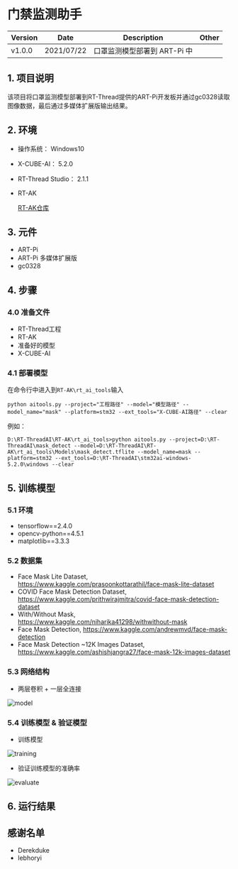 # 门禁监测助手

| Version | Date       | Description                                                  | Other      |
| ------- | ---------- | ------------------------------------------------------------ | ---------- |
| v1.0.0  | 2021/07/22 | 口罩监测模型部署到 ART-Pi 中                                   |            |

## 1. 项目说明

该项目将口罩监测模型部署到RT-Thread提供的ART-Pi开发板并通过gc0328读取图像数据，最后通过多媒体扩展版输出结果。

## 2. 环境

- 操作系统： Windows10
- X-CUBE-AI： 5.2.0
- RT-Thread Studio： 2.1.1
- RT-AK

    [RT-AK仓库](https://github.com/RT-Thread/RT-AK)
    
## 3. 元件

- ART-Pi
- ART-Pi 多媒体扩展版
- gc0328

## 4. 步骤

### 4.0 准备文件

- RT-Thread工程
- RT-AK
- 准备好的模型
- X-CUBE-AI

### 4.1 部署模型

在命令行中进入到`RT-AK\rt_ai_tools`输入

```
python aitools.py --project="工程路径" --model="模型路径" --model_name="mask" --platform=stm32 --ext_tools="X-CUBE-AI路径" --clear
```

例如：

```
D:\RT-ThreadAI\RT-AK\rt_ai_tools>python aitools.py --project=D:\RT-ThreadAI\mask_detect --model=D:\RT-ThreadAI\RT-AK\rt_ai_tools\Models\mask_detect.tflite --model_name=mask --platform=stm32 --ext_tools=D:\RT-ThreadAI\stm32ai-windows-5.2.0\windows --clear
```

## 5. 训练模型

### 5.1 环境

- tensorflow==2.4.0
- opencv-python==4.5.1
- matplotlib==3.3.3

### 5.2 数据集

- Face Mask Lite Dataset, <https://www.kaggle.com/prasoonkottarathil/face-mask-lite-dataset>
- COVID Face Mask Detection Dataset, <https://www.kaggle.com/prithwirajmitra/covid-face-mask-detection-dataset>
- With/Without Mask, <https://www.kaggle.com/niharika41298/withwithout-mask>
- Face Mask Detection, <https://www.kaggle.com/andrewmvd/face-mask-detection>
- Face Mask Detection ~12K Images Dataset, <https://www.kaggle.com/ashishjangra27/face-mask-12k-images-dataset>

### 5.3 网络结构

- 两层卷积 + 一层全连接

![model](https://user-images.githubusercontent.com/48997918/126664710-692b93d4-696b-4bf1-98d8-d134d9d4f42c.png)


### 5.4 训练模型 & 验证模型

- 训练模型

![training](https://user-images.githubusercontent.com/48997918/126664723-b9e23965-ee89-411a-853a-e34bb0b62929.png)


- 验证训练模型的准确率

![evaluate](https://user-images.githubusercontent.com/48997918/126664763-96c984d4-bd6e-4ced-9597-06ab6552f4ac.png)


## 6. 运行结果


## 感谢名单
- Derekduke
- lebhoryi
